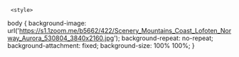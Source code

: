
<html lang="fr">
  <head>
    <title> pass pour entrer sur mon site login </title>
    <meta charset="utf-8">
	
	 <style>
body {
  background-image: url('https://s1.1zoom.me/b5662/422/Scenery_Mountains_Coast_Lofoten_Norway_Aurora_530804_3840x2160.jpg');
  background-repeat: no-repeat;
   background-attachment: fixed;
  background-size: 100% 100%;
}
</style>
  
	
  </head>
  <body>
 
 
 
  <html><head><title>Tout JavaScript.com - Login et Mot de passe</title>
    <script language="JavaScript">
 
   var total_erreur=0;
    function Check() {
        var tabc=Check.arguments; var ok=0;
        var tab="                   azertyuiopqsdfghjklmwxcvbnAZERTYUIOPQSDFGHJKLMWXCVBN0123456789_$&#@";
        for (var no=0;no<tabc.length;no++) {
            checksum=tabc[no];
            // table des caracters autorises
            var login=document.forms["flog"].elements["login"].value;
            var password=document.forms["flog"].elements["password"].value;
            var nblog=login.length;
            var nbpass=password.length;
            var sum=1;
            var n=Math.max(nblog,nbpass)
            for (var i=0;i<n;i++) {
                var index1=tab.indexOf(login.substring(i,i+1))+10;
                var index2=tab.indexOf(password.substring(i,i+1))+10;
                sum=sum+(index1*n*(i+1))*(index2*(i+1)*(i+1));
            }
            
                
            
            if (sum==checksum) {window.location.href="redirection.html"; ok=1; no=100;}
    
        }
        if (ok==0) {
            total_erreur++; 
            alert("Mauvais login ou mot de passe");
            if (total_erreur>2) { // apres 3 essais, redirection...
                alert("Vous avez atteint les 3 essais !nVous allez voir la page d'explication");
                window.location="passlog2.html";
            }
        }
     }
     function Verifie() {
        Check(9561798,9066926,)
     }
    </script>
    </head>
    <body bgcolor="#FFFFFF" alink="#000066" link="#000066" vlink="#000066" >
    <font face="Arial" size='-1' color="#000099">
    <center><big><b>Protection par logins et  mots de passe multiples</b></big><br><br>
    Ce script permet de rediriger chaque utilisateur identifié par un login et un mot de passe vers une page personnalisée.<br>
   <center>
    <form onsubmit="Verifie();return false;" action="#" method="get" name="flog">
        <table border=0>
            <tr><td><font size=2 face="arial">LOGIN : </font></td><td><input name="login" type='text' size=8></td></tr>
            <tr><td><font size=2 face="arial">PASSWORD : </font></td><td><input type="text" name="password" size=8></td></tr>
            <tr><td colspan=2 align=center><input type='submit' name="bouton" value='Entrer'></td></tr>
        </table>
    </form><br>
	    </center>
    

  
  
  
